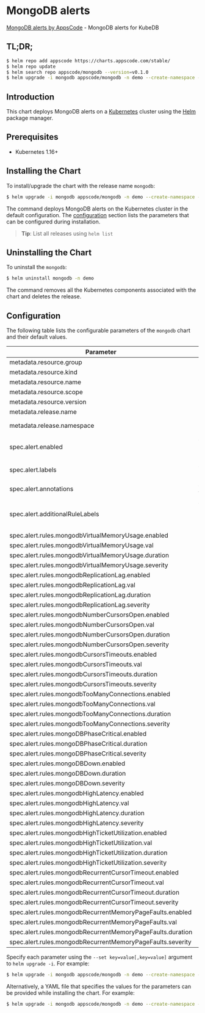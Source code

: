 # MongoDB alerts

[MongoDB alerts by AppsCode](https://github.com/appscode/alerts) - MongoDB alerts for KubeDB

## TL;DR;

```bash
$ helm repo add appscode https://charts.appscode.com/stable/
$ helm repo update
$ helm search repo appscode/mongodb --version=v0.1.0
$ helm upgrade -i mongodb appscode/mongodb -n demo --create-namespace --version=v0.1.0
```

## Introduction

This chart deploys MongoDB alerts on a [Kubernetes](http://kubernetes.io) cluster using the [Helm](https://helm.sh) package manager.

## Prerequisites

- Kubernetes 1.16+

## Installing the Chart

To install/upgrade the chart with the release name `mongodb`:

```bash
$ helm upgrade -i mongodb appscode/mongodb -n demo --create-namespace --version=v0.1.0
```

The command deploys MongoDB alerts on the Kubernetes cluster in the default configuration. The [configuration](#configuration) section lists the parameters that can be configured during installation.

> **Tip**: List all releases using `helm list`

## Uninstalling the Chart

To uninstall the `mongodb`:

```bash
$ helm uninstall mongodb -n demo
```

The command removes all the Kubernetes components associated with the chart and deletes the release.

## Configuration

The following table lists the configurable parameters of the `mongodb` chart and their default values.

|                         Parameter                          |                  Description                  |                     Default                      |
|------------------------------------------------------------|-----------------------------------------------|--------------------------------------------------|
| metadata.resource.group                                    |                                               | <code>kubedb.com</code>                          |
| metadata.resource.kind                                     |                                               | <code>MongoDB</code>                             |
| metadata.resource.name                                     |                                               | <code>mongodbs</code>                            |
| metadata.resource.scope                                    |                                               | <code>Namespaced</code>                          |
| metadata.resource.version                                  |                                               | <code>v1alpha2</code>                            |
| metadata.release.name                                      | Release name                                  | <code>""</code>                                  |
| metadata.release.namespace                                 | Release namespace                             | <code>""</code>                                  |
| spec.alert.enabled                                         | # Enable PrometheusRule alerts                | <code>true</code>                                |
| spec.alert.labels                                          | # Labels for default rules                    | <code>{"release":"kube-prometheus-stack"}</code> |
| spec.alert.annotations                                     | # Annotations for default rules               | <code>{}</code>                                  |
| spec.alert.additionalRuleLabels                            | # Additional labels for PrometheusRule alerts | <code>{}</code>                                  |
| spec.alert.rules.mongodbVirtualMemoryUsage.enabled         |                                               | <code>true</code>                                |
| spec.alert.rules.mongodbVirtualMemoryUsage.val             |                                               | <code>2097152 # 2GB</code>                       |
| spec.alert.rules.mongodbVirtualMemoryUsage.duration        |                                               | <code>"1m"</code>                                |
| spec.alert.rules.mongodbVirtualMemoryUsage.severity        |                                               | <code>warning</code>                             |
| spec.alert.rules.mongodbReplicationLag.enabled             |                                               | <code>true</code>                                |
| spec.alert.rules.mongodbReplicationLag.val                 |                                               | <code>10</code>                                  |
| spec.alert.rules.mongodbReplicationLag.duration            |                                               | <code>"0m"</code>                                |
| spec.alert.rules.mongodbReplicationLag.severity            |                                               | <code>crititcal</code>                           |
| spec.alert.rules.mongodbNumberCursorsOpen.enabled          |                                               | <code>true</code>                                |
| spec.alert.rules.mongodbNumberCursorsOpen.val              |                                               | <code>10000</code>                               |
| spec.alert.rules.mongodbNumberCursorsOpen.duration         |                                               | <code>"2m"</code>                                |
| spec.alert.rules.mongodbNumberCursorsOpen.severity         |                                               | <code>warning</code>                             |
| spec.alert.rules.mongodbCursorsTimeouts.enabled            |                                               | <code>true</code>                                |
| spec.alert.rules.mongodbCursorsTimeouts.val                |                                               | <code>100</code>                                 |
| spec.alert.rules.mongodbCursorsTimeouts.duration           |                                               | <code>"2m"</code>                                |
| spec.alert.rules.mongodbCursorsTimeouts.severity           |                                               | <code>warning</code>                             |
| spec.alert.rules.mongodbTooManyConnections.enabled         |                                               | <code>true</code>                                |
| spec.alert.rules.mongodbTooManyConnections.val             |                                               | <code>80 # percentage</code>                     |
| spec.alert.rules.mongodbTooManyConnections.duration        |                                               | <code>"2m"</code>                                |
| spec.alert.rules.mongodbTooManyConnections.severity        |                                               | <code>warning</code>                             |
| spec.alert.rules.mongoDBPhaseCritical.enabled              |                                               | <code>true</code>                                |
| spec.alert.rules.mongoDBPhaseCritical.duration             |                                               | <code>"3m"</code>                                |
| spec.alert.rules.mongoDBPhaseCritical.severity             |                                               | <code>warning</code>                             |
| spec.alert.rules.mongoDBDown.enabled                       |                                               | <code>true</code>                                |
| spec.alert.rules.mongoDBDown.duration                      |                                               | <code>"30s"</code>                               |
| spec.alert.rules.mongoDBDown.severity                      |                                               | <code>crititcal</code>                           |
| spec.alert.rules.mongodbHighLatency.enabled                |                                               | <code>true</code>                                |
| spec.alert.rules.mongodbHighLatency.val                    |                                               | <code>250000</code>                              |
| spec.alert.rules.mongodbHighLatency.duration               |                                               | <code>"10m"</code>                               |
| spec.alert.rules.mongodbHighLatency.severity               |                                               | <code>warning</code>                             |
| spec.alert.rules.mongodbHighTicketUtilization.enabled      |                                               | <code>true</code>                                |
| spec.alert.rules.mongodbHighTicketUtilization.val          |                                               | <code>75 # percentage</code>                     |
| spec.alert.rules.mongodbHighTicketUtilization.duration     |                                               | <code>"10m"</code>                               |
| spec.alert.rules.mongodbHighTicketUtilization.severity     |                                               | <code>warning</code>                             |
| spec.alert.rules.mongodbRecurrentCursorTimeout.enabled     |                                               | <code>true</code>                                |
| spec.alert.rules.mongodbRecurrentCursorTimeout.val         |                                               | <code>0</code>                                   |
| spec.alert.rules.mongodbRecurrentCursorTimeout.duration    |                                               | <code>"30m"</code>                               |
| spec.alert.rules.mongodbRecurrentCursorTimeout.severity    |                                               | <code>warning</code>                             |
| spec.alert.rules.mongodbRecurrentMemoryPageFaults.enabled  |                                               | <code>true</code>                                |
| spec.alert.rules.mongodbRecurrentMemoryPageFaults.val      |                                               | <code>0</code>                                   |
| spec.alert.rules.mongodbRecurrentMemoryPageFaults.duration |                                               | <code>"30m"</code>                               |
| spec.alert.rules.mongodbRecurrentMemoryPageFaults.severity |                                               | <code>warning</code>                             |


Specify each parameter using the `--set key=value[,key=value]` argument to `helm upgrade -i`. For example:

```bash
$ helm upgrade -i mongodb appscode/mongodb -n demo --create-namespace --version=v0.1.0 --set metadata.resource.group=kubedb.com
```

Alternatively, a YAML file that specifies the values for the parameters can be provided while
installing the chart. For example:

```bash
$ helm upgrade -i mongodb appscode/mongodb -n demo --create-namespace --version=v0.1.0 --values values.yaml
```
